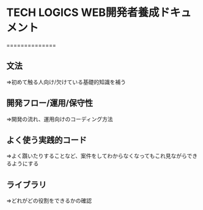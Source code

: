 # TECH LOGICS WEB開発者養成ドキュメント
==============


## 文法

=>初めて触る人向け/欠けている基礎的知識を補う


## 開発フロー/運用/保守性

=>開発の流れ、運用向けのコーディング方法



## よく使う実践的コード

=>よく躓いたりすることなど、案件をしてわからなくなってもこれ見ながらできるようにする



## ライブラリ

=>どれがどの役割をできるかの確認
